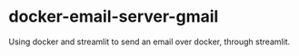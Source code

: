 # docker-email-server-gmail
Using docker and streamlit to send an email over docker, through streamlit.

